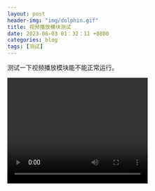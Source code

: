 ```yaml
---
layout: post
header-img: "img/dolphin.gif" 
title: 视频播放模块测试
date: 2023-06-03 01：32：11 +0800
categories: blog
tags: [测试]
---
```


测试一下视频播放模块能不能正常运行。

<video width="320" height="240" controls>
  <source src="https://streamable.com/2hct7e" type="video/mp4">
  <source src="movie.ogg" type="video/ogg">
  您的浏览器不支持 video 标签。
</video>
